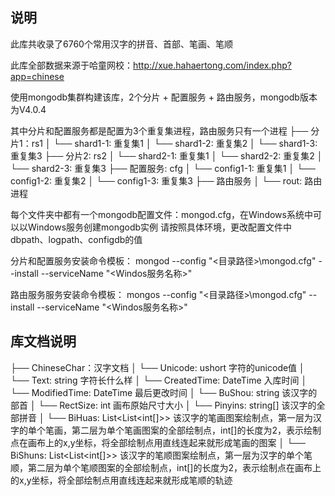 ## 说明
此库共收录了6760个常用汉字的拼音、首部、笔画、笔顺

此库全部数据来源于哈童网校：http://xue.hahaertong.com/index.php?app=chinese

使用mongodb集群构建该库，2个分片 + 配置服务 + 路由服务，mongodb版本为V4.0.4

其中分片和配置服务都是配置为3个重复集进程，路由服务只有一个进程
├── 分片1：rs1
│   └── shard1-1: 重复集1
│   └── shard1-2: 重复集2
│   └── shard1-3: 重复集3
├── 分片2: rs2
│   └── shard2-1: 重复集1
│   └── shard2-2: 重复集2
│   └── shard2-3: 重复集3
├── 配置服务: cfg
│   └── config1-1: 重复集1
│   └── config1-2: 重复集2
│   └── config1-3: 重复集3
├── 路由服务
│   └── rout: 路由进程

每个文件夹中都有一个mongodb配置文件：mongod.cfg，在Windows系统中可以以Windows服务创建mongodb实例
请按照具体环境，更改配置文件中dbpath、logpath、configdb的值

分片和配置服务安装命令模板：
mongod --config "<目录路径>\mongod.cfg" --install --serviceName "<Windos服务名称>"

路由服务服务安装命令模板：
mongos --config "<目录路径>\mongod.cfg" --install --serviceName "<Windos服务名称>"


## 库文档说明
├── ChineseChar：汉字文档
│   └── Unicode: ushort 字符的unicode值
│   └── Text: string 字符长什么样
│   └── CreatedTime: DateTime 入库时间
│   └── ModifiedTime: DateTime 最后更改时间
│   └── BuShou: string 该汉字的部首
│   └── RectSize: int 画布原始尺寸大小
│   └── Pinyins: string[] 该汉字的全部拼音
│   └── BiHuas: List<List<int[]>> 该汉字的笔画图案绘制点，第一层为汉字的单个笔画，第二层为单个笔画图案的全部绘制点，int[]的长度为2，表示绘制点在画布上的x,y坐标，将全部绘制点用直线连起来就形成笔画的图案
│   └── BiShuns: List<List<int[]>> 该汉字的笔顺图案绘制点，第一层为汉字的单个笔顺，第二层为单个笔顺图案的全部绘制点，int[]的长度为2，表示绘制点在画布上的x,y坐标，将全部绘制点用直线连起来就形成笔顺的轨迹




